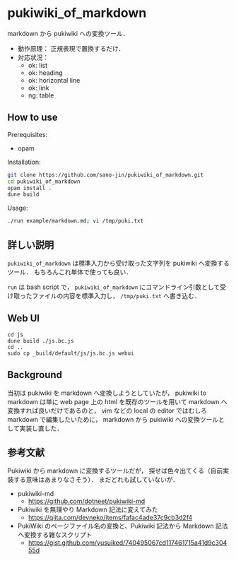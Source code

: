 # pukiwiki_of_markdown

markdown から pukiwiki への変換ツール．

- 動作原理：
  正規表現で置換するだけ．
- 対応状況：
  - ok: list
  - ok: heading
  - ok: horizontal line
  - ok: link
  - ng: table

## How to use

Prerequisites:

- opam

Installation:

```bash
git clone https://github.com/sano-jin/pukiwiki_of_markdown.git
cd pukiwiki_of_markdown
opam install .
dune build
```

Usage:

```bash
./run example/markdown.md; vi /tmp/puki.txt
```

## 詳しい説明

`pukiwiki_of_markdown` は標準入力から受け取った文字列を pukiwiki へ変換するツール．
もちろんこれ単体で使っても良い．

`run` は bash script で，
`pukiwiki_of_markdown` にコマンドライン引数として受け取ったファイルの内容を標準入力し，
`/tmp/puki.txt` へ書き込む．

## Web UI

```
cd js
dune build ./js.bc.js
cd ..
sudo cp _build/default/js/js.bc.js webui
```

## Background

当初は pukiwiki を markdown へ変換しようとしていたが，
pukiwiki to markdown は単に web page 上の html を既存のツールを用いて markdown へ変換すれば良いだけであるのと，
vim などの local の editor ではむしろ markdown で編集したいために，
markdown から pukiwiki への変換ツールとして実装し直した．

## 参考文献

Pukiwiki から markdown に変換するツールだが，
探せば色々出てくる（自前実装する意味はあまりなさそう）．
まだどれも試していないが．

- pukiwiki-md
  - https://github.com/dotneet/pukiwiki-md
- Pukiwiki を無理やり Markdown 記法に変えてみた
  - <https://qiita.com/devneko/items/fafac4ade37c9cb3d2f4>
- PukiWiki のページファイル名の変換と、Pukiwiki 記法から Markdown 記法へ変換する雑なスクリプト
  - <https://gist.github.com/yusuiked/740495067cd117461715a41d9c30455d>
